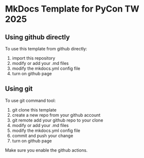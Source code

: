 # MkDocs Template for PyCon TW 2025

## Using github directly

To use this template from github directly:

1. import this repository
2. modify or add your .md files
3. modify the mkdocs.yml config file
4. turn on github page

## Using git

To use git command tool:

1. git clone this template
2. create a new repo from your github account
3. git remote add your github repo to your clone
4. modify or add your .md files
5. modify the mkdocs.yml config file
6. commit and push your change
7. turn on github page

Make sure you enable the github actions.
